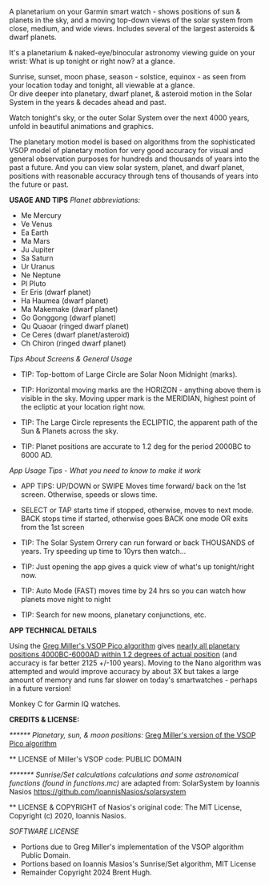 A planetarium on your Garmin smart watch - shows positions of sun & planets in the sky, and a moving top-down views of the solar system from close, medium, and wide views.  Includes several of the largest asteroids & dwarf planets.  

It's a planetarium & naked-eye/binocular astronomy viewing guide on your wrist: What is up tonight or right now? at a glance.

Sunrise, sunset, moon phase, season - solstice, equinox - as seen from your location today and tonight, all viewable at a glance.  
Or dive deeper into planetary, dwarf planet, & asteroid motion in the Solar System in the years & decades ahead and past.

Watch tonight's sky, or the outer Solar System over the next 4000 years, unfold in beautiful animations and graphics.

The planetary motion model is based on algorithms from the sophisticated VSOP model of planetary motion for very good accuracy for visual and general observation purposes for hundreds and thousands of years into the past a future.  And you can view solar system, planet, and dwarf planet, positions with reasonable accuracy through tens of thousands of years into the future or past.

**USAGE AND TIPS**
*Planet abbreviations:*
 * Me Mercury
 * Ve Venus
 * Ea Earth
 * Ma Mars
 * Ju Jupiter
 * Sa Saturn     
 * Ur Uranus 
 * Ne Neptune     
 * Pl Pluto      
 * Er Eris (dwarf planet) 
 * Ha Haumea (dwarf planet) 
 * Ma Makemake (dwarf planet) 
 * Go Gonggong (dwarf planet) 
 * Qu Quaoar (ringed dwarf planet) 
 * Ce Ceres (dwarf planet/asteroid) 
 * Ch Chiron (ringed dwarf planet) 

_Tips About Screens & General Usage_
 * TIP: Top-bottom of Large Circle are Solar Noon Midnight (marks). 

 * TIP: Horizontal moving marks are the HORIZON - anything above them is visible in the sky. Moving upper mark is the MERIDIAN, highest point of the ecliptic at your location right now. 

 * TIP: The Large Circle represents the ECLIPTIC, the apparent path of the Sun & Planets across the sky.

 * TIP: Planet positions are accurate to 1.2 deg for the period 2000BC to 6000 AD.

_App Usage Tips - What you need to know to make it work_
 * APP TIPS: UP/DOWN or SWIPE Moves time forward/ back on the 1st screen. Otherwise, speeds or slows time. 

 * SELECT or TAP starts time if stopped,  otherwise, moves to next mode. BACK stops time if started, otherwise goes BACK one mode OR exits from the 1st screen 

 * TIP: The Solar System Orrery can run forward or back THOUSANDS of years. Try speeding up time to 10yrs then watch... 

 * TIP: Just opening the app gives a quick view of what's up tonight/right now. 

 * TIP: Auto Mode (FAST) moves time by 24 hrs so you can watch how planets move night to night 

 * TIP: Search for new moons, planetary conjunctions, etc.


**APP TECHNICAL DETAILS**

Using the [Greg Miller's VSOP Pico algorithm](https://github.com/gmiller123456/vsop87-multilang/blob/master/Languages/JavaScript/vsop87a_pico.js) gives [nearly all planetary positions 4000BC-6000AD within 1.2 degrees of actual position](https://celestialprogramming.com/vsop87-multilang/index.html) (and accuracy is far better 2125 +/-100 years).  Moving to the Nano algorithm was attempted and would improve accuracy by about 3X but takes a large amount of memory and runs far slower on today's smartwatches - perhaps in a future version!

Monkey C for Garmin IQ watches.

**CREDITS & LICENSE:**

_****** Planetary, sun, & moon positions:_  [Greg Miller's version of the VSOP Pico algorithm](https://github.com/gmiller123456/vsop87-multilang/blob/master/Languages/JavaScript/vsop87a_pico.js)

 ** LICENSE of Miller's VSOP code: PUBLIC DOMAIN

_******* Sunrise/Set calculations calculations and some astronomical functions (found in functions.mc)_ are adapted from:
    SolarSystem by Ioannis Nasios 
   https://github.com/IoannisNasios/solarsystem

 ** LICENSE & COPYRIGHT of Nasios's original code: The MIT License, Copyright (c) 2020, Ioannis Nasios.

_SOFTWARE LICENSE_
 * Portions due to Greg Miller's implementation of the VSOP algorithm Public Domain.
 * Portions based on Ioannis Masios's Sunrise/Set algorithm, MIT License
 * Remainder Copyright 2024 Brent Hugh.

